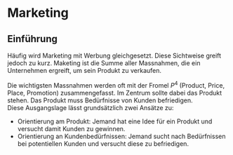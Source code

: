 # Marketing

## Einführung

Häufig wird Marketing mit Werbung gleichgesetzt. Diese Sichtweise greift
jedoch zu kurz. Maketing ist die Summe aller Massnahmen, die ein
Unternehmen ergreift, um sein Produkt zu verkaufen.

Die wichtigsten Massnahmen werden oft mit der Fromel $P^4$
(Product, Price, Place, Promotion) zusammengefasst. Im Zentrum sollte
dabei das Produkt stehen. Das Produkt muss Bedürfnisse von Kunden
befriedigen.  
Diese Ausgangslage lässt grundsätzlich zwei Ansätze zu:  
- Orientierung am Produkt: Jemand hat eine Idee für ein Produkt und
  versucht damit Kunden zu gewinnen.
- Orientierung an Kundenbedürfnissen: Jemand sucht nach Bedürfnissen bei
  potentiellen Kunden und versucht diese zu befriedigen.